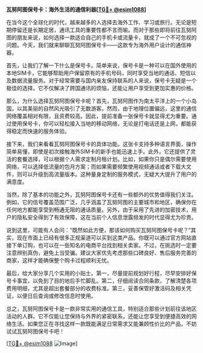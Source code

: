 **瓦努阿图保号卡：海外生活的通信利器[[TG💪+ @esim1088](https://t.me/s/esim1088)]**

在当今这个全球化的时代，越来越多的人选择去海外工作、学习或旅行。无论是短期停留还是长期定居，通讯工具的重要性都不言而喻。而对于那些即将前往瓦努阿图的朋友来说，如何选择一款适合自己的手机卡或流量卡，就成了一个不可忽视的问题。今天，我们就来聊聊瓦努阿图保号卡——这款专为海外用户设计的通信神器。

首先，让我们了解一下什么是保号卡。简单来说，保号卡是一种可以在国外使用的本地SIM卡，它能够帮助用户保留原有的手机号码，同时享受当地的通话、短信以及数据流量服务。对于经常需要与国内亲友保持联系的人来说，保号卡无疑是一个极佳的选择。它不仅解决了跨国通讯的烦恼，还能让用户享受到更加实惠的价格。

那么，为什么选择瓦努阿图保号卡呢？首先，瓦努阿图作为南太平洋上的一个小岛国，以其美丽的自然风光吸引了无数游客。然而，由于地理位置偏远，这里的通信网络覆盖相对有限，且资费较高。因此，提前准备一张保号卡就显得尤为重要。通过使用保号卡，你可以轻松接入当地的移动网络，无论是打电话还是上网，都能获得稳定而快速的服务体验。

接下来，我们来看看瓦努阿图保号卡的具体功能。这张卡支持多种语言界面，操作简单易懂，即使是初次接触海外SIM卡的新手也能迅速上手。此外，它还提供了灵活的套餐选择，可以根据个人需求定制月租计划。比如，如果你只是偶尔需要使用网络，可以选择低流量的包月方案；而如果需要频繁使用视频通话或者下载大文件，则可以升级到高流量版本。这种量身定制的服务模式，无疑大大提升了用户的满意度。

当然，除了基本的功能之外，瓦努阿图保号卡还有一些额外的优势值得我们关注。例如，它的信号覆盖范围广泛，几乎涵盖了瓦努阿图的主要城市和地区，确保你在任何地方都能享受到畅通无阻的通话质量。另外，由于采用了先进的加密技术，用户的隐私安全得到了有效保障，这在当前个人信息泄露频发的时代显得尤为珍贵。

说到这里，可能有人会问：“既然如此方便，那该如何购买瓦努阿图保号卡呢？”其实，现在市面上已经有很多正规渠道可以买到这类产品。你既可以通过官方网站直接下单订购，也可以在一些知名的电商平台找到相关卖家。不过，在挑选时一定要注意辨别真伪，避免上当受骗。建议大家优先考虑那些口碑良好、售后服务完善的商家，这样才能确保整个购卡过程顺利无忧。

最后，给大家分享几个实用的小贴士。第一，尽量提前规划好行程，尽早安排好保号卡事宜，以免到了目的地后手忙脚乱。第二，仔细阅读合同条款，了解清楚各项费用明细，尤其是超出套餐部分的收费标准。第三，妥善保管好激活码及相关凭证，以便日后查询或修改信息时使用。

总之，瓦努阿图保号卡是一款非常实用的通信工具，特别适合那些计划前往该地区活动的人群。它不仅能让您保持与外界的紧密联系，还能让您享受到便捷高效的网络生活。如果您正在寻找这样一款既能满足日常需求又能兼顾性价比的产品，不妨试试瓦努阿图保号卡吧！

[[TG💪+ @esim1088](https://t.me/s/esim1088) ![Image](https://i.postimg.cc/4NQfJmqS/Snipaste-2025-05-13-00-14-12.png)]